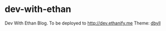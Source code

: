 # dev-with-ethan
Dev With Ethan Blog. To be deployed to http://dev.ethanify.me
Theme: [dbyll](https://github.com/dbtek/dbyll)

